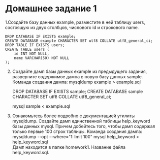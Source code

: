 # Домашнее задание 1
1.Создайте базу данных example, разместите в ней таблицу users, состоящую из двух столбцов, числового id и строкового name.

    DROP DATABASE IF EXISTS example;
    CREATE DATABASE example CHARACTER SET utf8 COLLATE utf8_general_ci; 
    DROP TABLE IF EXISTS users;
    CREATE TABLE users (
        id INT NOT NULL,
        name VARCHAR(50) NOT NULL
    );

2. Создайте дамп базы данных example из предыдущего задания, разверните содержимое дампа в новую базу данных sample.
    Команда создания дампа: mysqldump example > example.sql

    DROP DATABASE IF EXISTS sample;
    CREATE DATABASE sample CHARACTER SET utf8 COLLATE utf8_general_ci;

    mysql sample < example.sql

3. Ознакомьтесь более подробно с документацией утилиты mysqldump. Создайте дамп единственной таблицы help_keyword базы данных mysql. Причем добейтесь того, чтобы дамп содержал только первые 100 строк таблицы.
    Команда создания дампа: mysqldump --opt --where="1 limit 100" mysql help_keyword > help_keyword.sql  
    Дамп находится в папке homework1. Название файла help_keyword.sql.

